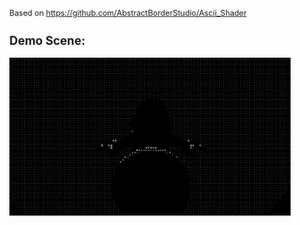 Based on https://github.com/AbstractBorderStudio/Ascii_Shader

## Demo Scene:
![DemoScene](imgs/Ponder%20He%20Orb%20ASCII.gif)